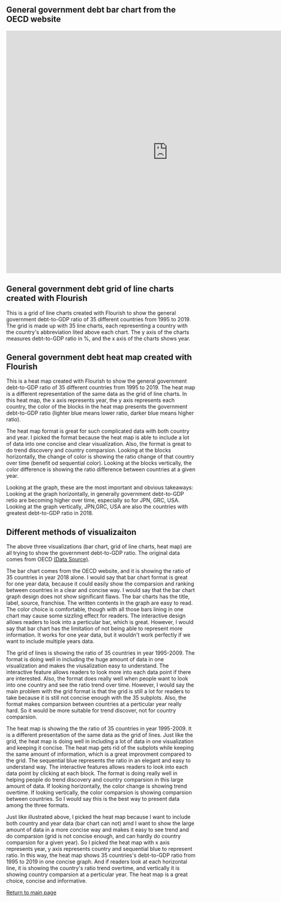 ## General government debt bar chart from the OECD website
<iframe src="https://data.oecd.org/chart/6gLV" width="860" height="645" style="border: 0" mozallowfullscreen="true" webkitallowfullscreen="true" allowfullscreen="true"><a href="https://data.oecd.org/chart/6gLV" target="_blank">OECD Chart: General government debt, Total, % of GDP, Annual, 2018</a></iframe>

## General government debt grid of line charts created with Flourish
This is a grid of line charts created with Flourish to show the general government debt-to-GDP ratio of 35 different countries from 1995 to 2019. The grid is made up with 35 line charts, each representing a country with the country's abbreviation lited above each chart. The y axis of the charts measures debt-to-GDP ratio in %, and the x axis of the charts shows year. 
<div class="flourish-embed flourish-chart" data-src="visualisation/5289859"><script src="https://public.flourish.studio/resources/embed.js"></script></div>

## General government debt heat map created with Flourish
This is a heat map created with Flourish to show the general government debt-to-GDP ratio of 35 different countries from 1995 to 2019. The heat map is a different representation of the same data as the grid of line charts. In this heat map, the x axis represents year, the y axis represents each country, the color of the blocks in the heat map presents the government debt-to-GDP ratio (lighter blue means lower ratio, darker blue means higher ratio).

The heat map format is great for such complicated data with both country and year. I picked the format because the heat map is able to include a lot of data into one concise and clear visualization. Also, the format is great to do trend discovery and country comparsion. Looking at the blocks horizontally, the change of color is showing the ratio change of that country over time (benefit od sequential color). Looking at the blocks vertically, the color difference is showing the ratio difference between countries at a given year.

Looking at the graph, these are the most important and obvious takeaways: Looking at the graph horizontally, in generally government debt-to-GDP retio are becoming higher over time, especially so for JPN, GRC, USA. Looking at the graph vertically, JPN,GRC, USA are also the countries with greatest debt-to-GDP ratio in 2018.
<div class="flourish-embed flourish-heatmap" data-src="visualisation/5290153"><script src="https://public.flourish.studio/resources/embed.js"></script></div>

## Different methods of visualizaiton
The above three visualizations (bar chart, grid of line charts, heat map) are all trying to show the government debt-to-GDP ratio. The original data comes from OECD [(Data Source)](https://data.oecd.org/gga/general-government-debt.htm). 

The bar chart comes from the OECD website, and it is showing the ratio of 35 countries in year 2018 alone. I would say that bar chart format is great for one year data, because it could easily show the comparsion and ranking between countries in a clear and concise way. I would say that the bar chart graph design does not show significant flaws. The bar charts has the title, label, source, franchise. The written contents in the graph are easy to read. The color choice is comfortable, though with all those bars lining in one chart may cause some sizzling effect for readers. The interactive design allows readers to look into a perticular bar, which is great. However, I would say that bar chart has the limitation of not being able to represent more information. It works for one year data, but it wouldn't work perfectly if we want to include multiple years data.

The grid of lines is showing the ratio of 35 countries in year 1995-2009. The format is doing well in including the huge amount of data in one visualization and makes the viusalization easy to understand. The interactive feature allows readers to look more into each data point if there are interested. Also, the format does really well when people want to look into one country and see the ratio trend over time. However, I would say the main problem with the grid format is that the grid is still a lot for readers to take because it is still not concise enough with the 35 subplots. Also, the format makes comparsion between countries at a perticular year really hard. So it would be more suitable for trend discover, not for country comparsion.

The heat map is showing the the ratio of 35 countries in year 1995-2009. It is a different presentation of the same data as the grid of lines. Just like the grid, the heat map is doing well in including a lot of data in one visualization and keeping it concise. The heat map gets rid of the subplots while keeping the same amount of information, which is a great improvment compared to the grid. The sequential blue represents the ratio in an elegant and easy to understand way. The interactive features allows readers to look into each data point by clicking at each block. The format is doing really well in helping people do trend discovery and country comparsion in this large amount of data. If looking horizontally, the color change is showing trend overtime. If looking vertically, the color comparsion is showing comparsion between countries. So I would say this is the best way to present data among the three formats.

Just like illustrated above, I picked the heat map because I want to include both country and year data (bar chart can not) amd I want to show the large amount of data in a more concise way and makes it easy to see trend and do comparsion (grid is not concise enough, and can hardly do country comparsion for a given year). So I picked the heat map with x axis represents year, y axis represents country and sequential blue to represent ratio. In this way, the heat map shows 35 countries's debt-to-GDP ratio from 1995 to 2019 in one concise graph. And if readers look at each horizontal line, it is showing the country's ratio trend overtime, and vertically it is showing country comparsion at a perticular year. The heat map is a great choice, concise and informative.

[Return to main page](/README.md)
